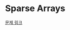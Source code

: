 # Sparse Arrays

[문제 링크](https://www.hackerrank.com/challenges/one-month-preparation-kit-sparse-arrays/problem)
